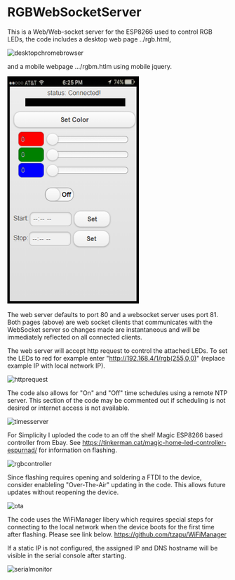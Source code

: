 # RGBWebSocketServer
This is a Web/Web-socket server for the ESP8266 used to control RGB LEDs, the code includes a desktop web page ../rgb.html,

![desktopchromebrowser](https://cloud.githubusercontent.com/assets/11177814/25767020/30aeaa42-31c4-11e7-9686-260a80b2de99.png)

and a mobile webpage .../rgbm.htlm using mobile jquery. 

<img src="images/iPhoneRGB.png" width="300">

The web server defaults to port 80 and a websocket server uses port 81. Both pages (above) are web socket clients that communicates with the WebSocket server so changes made are instantaneous and will be immediately reflected on all connected clients. 

The web server will accept http request to control the attached LEDs. To set the LEDs to red for example enter "http://192.168.4/1/rgb(255,0,0)" (replace example IP with local network IP).

![httprequest](https://cloud.githubusercontent.com/assets/11177814/25767634/4875b62a-31c9-11e7-9ced-df78f96ceb16.png)

The code also allows for "On" and "Off" time schedules using a remote NTP server. This section of the code may be commented out if scheduling is not desired or internet access is not available.

![timesserver](https://cloud.githubusercontent.com/assets/11177814/25767487/b1b71d6a-31c7-11e7-8252-658d7cbf1cc7.png)

For Simplicity I uploded the code to an off the shelf Magic ESP8266 based controller from Ebay. See https://tinkerman.cat/magic-home-led-controller-espurnad/ for information on flashing.

![rgbcontroller](https://cloud.githubusercontent.com/assets/11177814/25767714/e3ad6a84-31c9-11e7-9022-e4db67aba57d.png)

Since flashing requires opening and soldering a FTDI to the device, consider enableling "Over-The-Air" updating in the code. This allows future updates without reopening the device.

![ota](https://cloud.githubusercontent.com/assets/11177814/25768112/c9e0de98-31cd-11e7-97d8-47869949c280.png)

The code uses the WiFiManager libery which requires special steps for connecting to the local network when the device boots for the first time after flashing. Please see link below.
https://github.com/tzapu/WiFiManager

If a static IP is not configured, the assigned IP and DNS hostname will be visible in the serial console after starting.

![serialmonitor](https://cloud.githubusercontent.com/assets/11177814/25768282/b21fb82c-31cf-11e7-877b-079713b47ab4.png)
